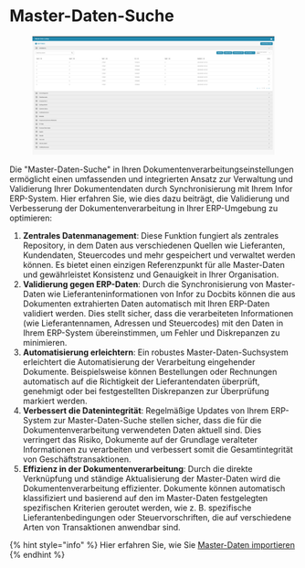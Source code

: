 # Master-Daten-Suche

<figure><img src="../../../.gitbook/assets/Bildschirmfoto 2024-05-08 um 11.14.26.png" alt=""><figcaption></figcaption></figure>

Die "Master-Daten-Suche" in Ihren Dokumentenverarbeitungseinstellungen ermöglicht einen umfassenden und integrierten Ansatz zur Verwaltung und Validierung Ihrer Dokumentendaten durch Synchronisierung mit Ihrem Infor ERP-System. Hier erfahren Sie, wie dies dazu beiträgt, die Validierung und Verbesserung der Dokumentenverarbeitung in Ihrer ERP-Umgebung zu optimieren:

1. **Zentrales Datenmanagement**: Diese Funktion fungiert als zentrales Repository, in dem Daten aus verschiedenen Quellen wie Lieferanten, Kundendaten, Steuercodes und mehr gespeichert und verwaltet werden können. Es bietet einen einzigen Referenzpunkt für alle Master-Daten und gewährleistet Konsistenz und Genauigkeit in Ihrer Organisation.
2. **Validierung gegen ERP-Daten**: Durch die Synchronisierung von Master-Daten wie Lieferanteninformationen von Infor zu Docbits können die aus Dokumenten extrahierten Daten automatisch mit Ihren ERP-Daten validiert werden. Dies stellt sicher, dass die verarbeiteten Informationen (wie Lieferantennamen, Adressen und Steuercodes) mit den Daten in Ihrem ERP-System übereinstimmen, um Fehler und Diskrepanzen zu minimieren.
3. **Automatisierung erleichtern**: Ein robustes Master-Daten-Suchsystem erleichtert die Automatisierung der Verarbeitung eingehender Dokumente. Beispielsweise können Bestellungen oder Rechnungen automatisch auf die Richtigkeit der Lieferantendaten überprüft, genehmigt oder bei festgestellten Diskrepanzen zur Überprüfung markiert werden.
4. **Verbessert die Datenintegrität**: Regelmäßige Updates von Ihrem ERP-System zur Master-Daten-Suche stellen sicher, dass die für die Dokumentenverarbeitung verwendeten Daten aktuell sind. Dies verringert das Risiko, Dokumente auf der Grundlage veralteter Informationen zu verarbeiten und verbessert somit die Gesamtintegrität von Geschäftstransaktionen.
5. **Effizienz in der Dokumentenverarbeitung**: Durch die direkte Verknüpfung und ständige Aktualisierung der Master-Daten wird die Dokumentenverarbeitung effizienter. Dokumente können automatisch klassifiziert und basierend auf den im Master-Daten festgelegten spezifischen Kriterien geroutet werden, wie z. B. spezifische Lieferantenbedingungen oder Steuervorschriften, die auf verschiedene Arten von Transaktionen anwendbar sind.

{% hint style="info" %}
Hier erfahren Sie, wie Sie [Master-Daten importieren](../../setup/importing-customer-master-data/)
{% endhint %}
